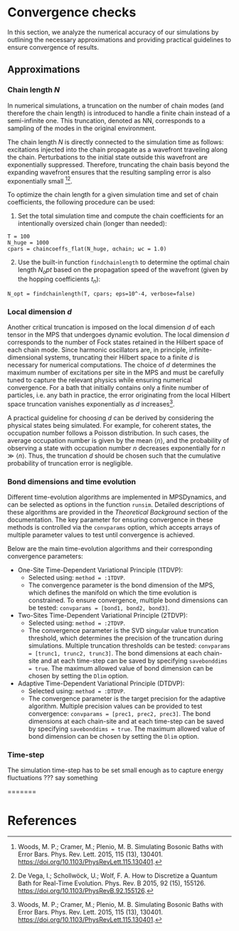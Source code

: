 # Convergence checks

In this section, we analyze the numerical accuracy of our simulations by outlining the necessary approximations and providing practical guidelines to ensure convergence of results.

## Approximations

### Chain length $N$
In numerical simulations, a truncation on the number of chain modes (and therefore the chain length) is introduced to handle a finite chain instead of a semi-infinite one. This truncation, denoted as NN, corresponds to a sampling of the modes in the original environment.

The chain length $N$ is directly connected to the simulation time as follows: excitations injected into the chain propagate as a wavefront traveling along the chain. Perturbations to the initial state outside this wavefront are exponentially suppressed. Therefore, truncating the chain basis beyond the expanding wavefront ensures that the resulting sampling error is also exponentially small  [^woods_simulating_2015][^DeVega_howto_2015].

To optimize the chain length for a given simulation time and set of chain coefficients, the following procedure can be used:

1. Set the total simulation time and compute the chain coefficients for an intentionally oversized chain (longer than needed):
```
T = 100 
N_huge = 1000
cpars = chaincoeffs_flat(N_huge, αchain; ωc = 1.0)
```
2. Use the built-in function `findchainlength` to determine the optimal chain length $N_opt$ based on the propagation speed of the wavefront (given by the hopping coefficients $t_n$):
```
N_opt = findchainlength(T, cpars; eps=10^-4, verbose=false)
```

### Local dimension $d$
Another critical truncation is imposed on the local dimension $d$ of each tensor in the MPS that undergoes dynamic evolution. The local dimension $d$ corresponds to the number of Fock states retained in the Hilbert space of each chain mode. Since harmonic oscillators are, in principle, infinite-dimensional systems, truncating their Hilbert space to a finite $d$ is necessary for numerical computations. The choice of $d$ determines the maximum number of excitations per site in the MPS and must be carefully tuned to capture the relevant physics while ensuring numerical convergence.
For a bath that initially contains only a finite number of particles, i.e. any bath in practice, the error originating from the local Hilbert space truncation vanishes exponentially as $d$ increases[^woods_simulating_2015]. 

A practical guideline for choosing $d$ can be derived by considering the physical states being simulated. For example, for coherent states, the occupation number follows a Poisson distribution. In such cases, the average occupation number is given by the mean $\langle n \rangle$, and the probability of observing a state with occupation number $n$ decreases exponentially for $n \gg \langle n \rangle$. Thus, the truncation $d$ should be chosen such that the cumulative probability of truncation error is negligible.

### Bond dimensions and time evolution
Different time-evolution algorithms are implemented in MPSDynamics, and can be selected as options in the function `runsim`. Detailed descriptions of these algorithms are provided in the *Theoretical Background* section of the documentation. The key parameter for ensuring convergence in these methods is controlled via the `convparams` option, which accepts arrays of multiple parameter values to test until convergence is achieved.

Below are the main time-evolution algorithms and their corresponding convergence parameters:
- One-Site Time-Dependent Variational Principle (1TDVP):
  - Selected using: `method = :1TDVP`.
  - The convergence parameter is the bond dimension of the MPS, which defines the manifold on which the time evolution is constrained. To ensure convergence, multiple bond dimensions can be tested: `convparams = [bond1, bond2, bond3]`.
- Two-Sites Time-Dependent Variational Principle (2TDVP):
  - Selected using: `method = :2TDVP`.
  - The convergence parameter is the SVD singular value truncation threshold, which determines the precision of the truncation during simulations. Multiple truncation thresholds can be tested: `convparams = [trunc1, trunc2, trunc3]`. The bond dimensions at each chain-site and at each time-step can be saved by specifying `savebonddims = true`. The maximum allowed value of bond dimension can be chosen by setting the `Dlim` option.
- Adaptive Time-Dependent Variational Principle (DTDVP):
  - Selected using: `method = :DTDVP`.
  - The convergence parameter is the target precision for the adaptive algorithm. Multiple precision values can be provided to test convergence: `convparams = [prec1, prec2, prec3]`. The bond dimensions at each chain-site and at each time-step can be saved by specifying `savebonddims = true`. The maximum allowed value of bond dimension can be chosen by setting the `Dlim` option.
 
### Time-step 
The simulation time-step has to be set small enough as to capture energy fluctuations ??? say something


=======
# References
[^woods_simulating_2015]: Woods, M. P.; Cramer, M.; Plenio, M. B. Simulating Bosonic Baths with Error Bars. Phys. Rev. Lett. 2015, 115 (13), 130401. https://doi.org/10.1103/PhysRevLett.115.130401.
[^DeVega_howto_2015]: De Vega, I.; Schollwöck, U.; Wolf, F. A. How to Discretize a Quantum Bath for Real-Time Evolution. Phys. Rev. B 2015, 92 (15), 155126. https://doi.org/10.1103/PhysRevB.92.155126.
